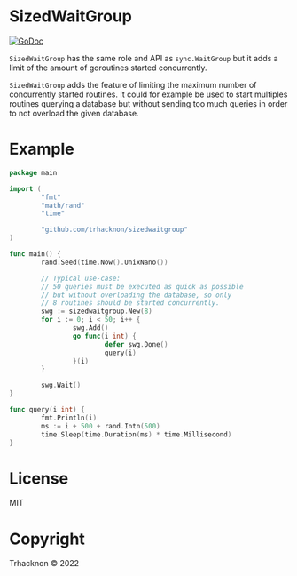 # SizedWaitGroup

[![GoDoc](https://godoc.org/github.com/trhacknon/sizedwaitgroup?status.svg)](https://godoc.org/github.com/trhacknon/sizedwaitgroup)

`SizedWaitGroup` has the same role and API as `sync.WaitGroup` but it adds a limit of the amount of goroutines started concurrently.

`SizedWaitGroup` adds the feature of limiting the maximum number of concurrently started routines. It could for example be used to start multiples routines querying a database but without sending too much queries in order to not overload the given database.

# Example

```go
package main

import (
        "fmt"
        "math/rand"
        "time"

        "github.com/trhacknon/sizedwaitgroup"
)

func main() {
        rand.Seed(time.Now().UnixNano())

        // Typical use-case:
        // 50 queries must be executed as quick as possible
        // but without overloading the database, so only
        // 8 routines should be started concurrently.
        swg := sizedwaitgroup.New(8)
        for i := 0; i < 50; i++ {
                swg.Add()
                go func(i int) {
                        defer swg.Done()
                        query(i)
                }(i)
        }

        swg.Wait()
}

func query(i int) {
        fmt.Println(i)
        ms := i + 500 + rand.Intn(500)
        time.Sleep(time.Duration(ms) * time.Millisecond)
}
```

# License

MIT

# Copyright

Trhacknon © 2022

